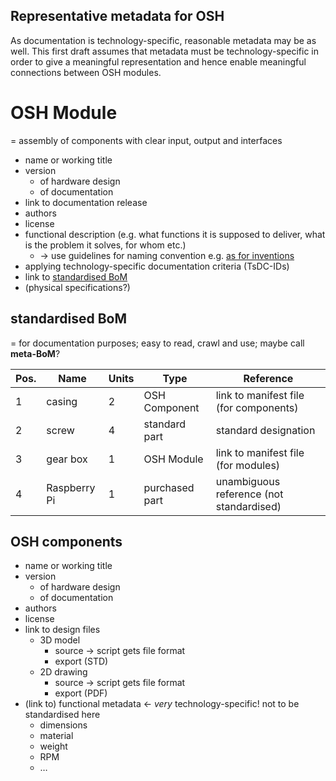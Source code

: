 Representative metadata for OSH
-

As documentation is technology-specific, reasonable metadata may be as well. 
This first draft assumes that metadata must be technology-specific in order to give a meaningful representation
and hence enable meaningful connections between OSH modules.

# OSH Module

= assembly of components with clear input, output and interfaces

- name or working title
- version
    - of hardware design
    - of documentation
- link to documentation release
- authors
- license
- functional description (e.g. what functions it is supposed to deliver, what is the problem it solves, for whom etc.)
    - → use guidelines for naming convention e.g. [as for inventions](https://www.wipo.int/export/sites/www/standards/en/pdf/03-15-01.pdf)
- applying technology-specific documentation criteria (TsDC-IDs)
- link to [standardised BoM](#standardised-bom)
- (physical specifications?)

## standardised BoM

= for documentation purposes; easy to read, crawl and use; maybe call **meta-BoM**?

| Pos. | Name         | Units | Type           | Reference                                |
|------|--------------|-------|----------------|------------------------------------------|
| 1    | casing       | 2     | OSH Component  | link to manifest file (for components)   |
| 2    | screw        | 4     | standard part  | standard designation                     |
| 3    | gear box     | 1     | OSH Module     | link to manifest file (for modules)      |
| 4    | Raspberry Pi | 1     | purchased part | unambiguous reference (not standardised) |

## OSH components



- name or working title
- version
    - of hardware design
    - of documentation
- authors
- license
- link to design files
    - 3D model
        - source → script gets file format
        - export (STD)
    - 2D drawing
        - source → script gets file format
        - export (PDF)
- (link to) functional metadata ← _very_ technology-specific! not to be standardised here
    - dimensions
    - material
    - weight
    - RPM
    - …
